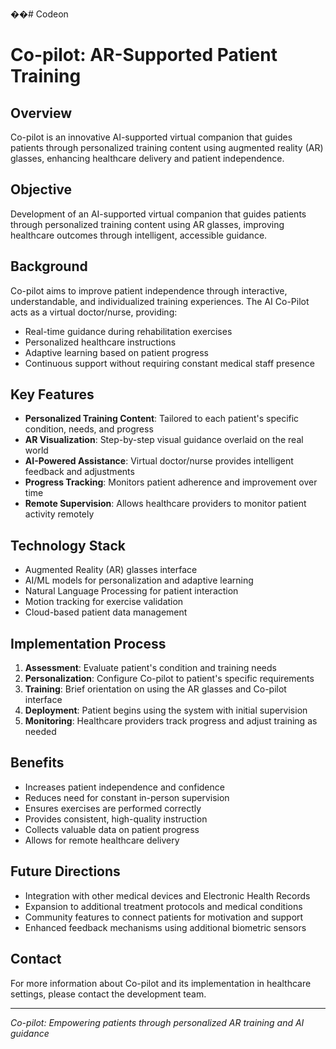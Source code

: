 ��#   C o d e o n 
# Co-pilot: AR-Supported Patient Training

## Overview
Co-pilot is an innovative AI-supported virtual companion that guides patients through personalized training content using augmented reality (AR) glasses, enhancing healthcare delivery and patient independence.

## Objective
Development of an AI-supported virtual companion that guides patients through personalized training content using AR glasses, improving healthcare outcomes through intelligent, accessible guidance.

## Background
Co-pilot aims to improve patient independence through interactive, understandable, and individualized training experiences. The AI Co-Pilot acts as a virtual doctor/nurse, providing:
- Real-time guidance during rehabilitation exercises
- Personalized healthcare instructions
- Adaptive learning based on patient progress
- Continuous support without requiring constant medical staff presence

## Key Features
- **Personalized Training Content**: Tailored to each patient's specific condition, needs, and progress
- **AR Visualization**: Step-by-step visual guidance overlaid on the real world
- **AI-Powered Assistance**: Virtual doctor/nurse provides intelligent feedback and adjustments
- **Progress Tracking**: Monitors patient adherence and improvement over time
- **Remote Supervision**: Allows healthcare providers to monitor patient activity remotely

## Technology Stack
- Augmented Reality (AR) glasses interface
- AI/ML models for personalization and adaptive learning
- Natural Language Processing for patient interaction
- Motion tracking for exercise validation
- Cloud-based patient data management

## Implementation Process
1. **Assessment**: Evaluate patient's condition and training needs
2. **Personalization**: Configure Co-pilot to patient's specific requirements
3. **Training**: Brief orientation on using the AR glasses and Co-pilot interface
4. **Deployment**: Patient begins using the system with initial supervision
5. **Monitoring**: Healthcare providers track progress and adjust training as needed

## Benefits
- Increases patient independence and confidence
- Reduces need for constant in-person supervision
- Ensures exercises are performed correctly
- Provides consistent, high-quality instruction
- Collects valuable data on patient progress
- Allows for remote healthcare delivery

## Future Directions
- Integration with other medical devices and Electronic Health Records
- Expansion to additional treatment protocols and medical conditions
- Community features to connect patients for motivation and support
- Enhanced feedback mechanisms using additional biometric sensors

## Contact
For more information about Co-pilot and its implementation in healthcare settings, please contact the development team.


----



*Co-pilot: Empowering patients through personalized AR training and AI guidance*

